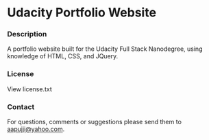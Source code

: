 # Udacity Portfolio Website

### Description

A portfolio website built for the Udacity Full Stack Nanodegree, using knowledge of HTML, CSS, and JQuery.

### License

View license.txt

### Contact

For questions, comments or suggestions please send them to aapujji@yahoo.com.
